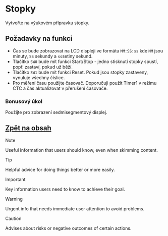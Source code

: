 # Stopky

Vytvořte na výukovém přípravku stopky. 

## Požadavky na funkci

- Čas se bude zobrazovat na LCD displeji ve formátu ```MM:SS:ss``` kde ```MM``` jsou minuty, ```SS``` sekundy a ```ss```setiny sekund.
- Tlačítko ```SW0``` bude mít funkci Start/Stop - jedno stisknutí stopky spustí, popř. zastaví, pokud už běží.
- Tlačítko ```SW1``` bude mít funkci Reset. Pokud jsou stopky zastaveny, vynuluje všechny číslice.
- Pro měření času použijte časovač. Doporučuji použít Timer1 v režimu CTC a čas aktualizovat v přerušení časovače.

### Bonusový úkol
Použijte pro zobrazení sedmisegmentový displej.


## [Zpět na obsah](README.md)

> [!NOTE]
> Useful information that users should know, even when skimming content.

> [!TIP]
> Helpful advice for doing things better or more easily.

> [!IMPORTANT]
> Key information users need to know to achieve their goal.

> [!WARNING]
> Urgent info that needs immediate user attention to avoid problems.

> [!CAUTION]
> Advises about risks or negative outcomes of certain actions.
